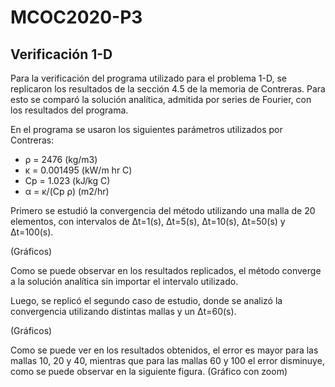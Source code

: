 # MCOC2020-P3

## Verificación 1-D

Para la verificación del programa utilizado para el problema 1-D, se replicaron los resultados de la sección 4.5 de la memoria de Contreras. Para esto se comparó la solución analítica, admitida por series de Fourier, con los resultados del programa.

En el programa se usaron los siguientes parámetros utilizados por Contreras:
+ ρ  = 2476 (kg/m3)
+ κ  = 0.001495 (kW/m hr C)
+ Cp = 1.023 (kJ/kg C)
+ α  = κ/(Cp ρ) (m2/hr)

Primero se estudió la convergencia del método utilizando una malla de 20 elementos, con intervalos de Δt=1(s), Δt=5(s), Δt=10(s), Δt=50(s) y Δt=100(s).

(Gráficos)

Como se puede observar en los resultados replicados, el método converge a la solución analítica sin importar el intervalo utilizado.

Luego, se replicó el segundo caso de estudio, donde se analizó la convergencia utilizando distintas mallas y un Δt=60(s).

(Gráficos)

Como se puede ver en los resultados obtenidos, el error es mayor para las mallas 10, 20 y 40, mientras que para las mallas 60 y 100 el error disminuye, como se puede observar en la siguiente figura.
(Gráfico con zoom)
